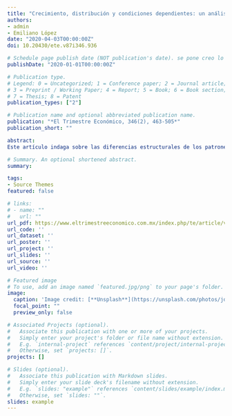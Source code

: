 ```yaml
---
title: "Crecimiento, distribución y condiciones dependientes: un análisis comparativo de los regímenes de crecimiento entre economías centrales y periféricas"
authors:
- admin
- Emiliano López
date: "2020-04-03T00:00:00Z"
doi: 10.20430/ete.v87i346.936 

# Schedule page publish date (NOT publication's date). se pone creo lo programado para ser publicado por la revista
publishDate: "2020-01-01T00:00:00Z"

# Publication type.
# Legend: 0 = Uncategorized; 1 = Conference paper; 2 = Journal article;
# 3 = Preprint / Working Paper; 4 = Report; 5 = Book; 6 = Book section;
# 7 = Thesis; 8 = Patent
publication_types: ["2"]

# Publication name and optional abbreviated publication name.
publication: "*El Trimestre Económico, 346(2), 463-505*"
publication_short: ""

abstract:
Este artículo indaga sobre las diferencias estructurales de los patrones de crecimiento y distribución del ingreso entre países centrales y periféricos. A lo largo del texto estudiamos cómo operan las dimensiones propias de la dependencia que las economías periféricas poseen en relación con el capital global, con el fin de incitar resultados diferenciales sobre la interacción entre crecimiento y distribución del ingreso. Con ese objetivo, realizamos un análisis mediante diferentes estimaciones de panel para 35 países en el periodo 1980-2014. En particular, además de realizar las estimaciones usuales sobre los componentes de la demanda agregada y las variables más relevantes que dan cuenta del proceso de financiarización, incluimos tres variables que consideramos representativas de la dinámica dependiente que adopta la acumulación de capital en la periferia: la participación en cadenas globales de valor, los niveles de extranjerización de las economías y los diferenciales de productividad laboral.

# Summary. An optional shortened abstract.
summary: 

tags:
- Source Themes
featured: false

# links:
# - name: ""
#   url: ""
url_pdf: https://www.eltrimestreeconomico.com.mx/index.php/te/article/view/936
url_code: ''
url_dataset: ''
url_poster: ''
url_project: ''
url_slides: ''
url_source: ''
url_video: ''

# Featured image
# To use, add an image named `featured.jpg/png` to your page's folder. 
image:
  caption: 'Image credit: [**Unsplash**](https://unsplash.com/photos/jdD8gXaTZsc)'
  focal_point: ""
  preview_only: false

# Associated Projects (optional).
#   Associate this publication with one or more of your projects.
#   Simply enter your project's folder or file name without extension.
#   E.g. `internal-project` references `content/project/internal-project/index.md`.
#   Otherwise, set `projects: []`.
projects: []

# Slides (optional).
#   Associate this publication with Markdown slides.
#   Simply enter your slide deck's filename without extension.
#   E.g. `slides: "example"` references `content/slides/example/index.md`.
#   Otherwise, set `slides: ""`.
slides: example
---
```


